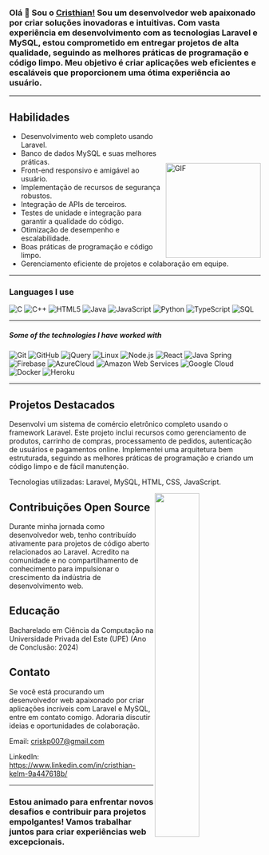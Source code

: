 ### Olá 👋 Sou o [Cristhian!](https://github.com/Danushka2/Danushka2/) Sou um desenvolvedor web apaixonado por criar soluções inovadoras e intuitivas. Com vasta experiência em desenvolvimento com as tecnologias Laravel e MySQL, estou comprometido em entregar projetos de alta qualidade, seguindo as melhores práticas de programação e código limpo. Meu objetivo é criar aplicações web eficientes e escaláveis que proporcionem uma ótima experiência ao usuário. 

---

<img align="right" style="margin-top: 120px" alt="GIF" height="190px" src="https://media.giphy.com/media/Ah3zHH7hvsSB2/giphy.gif" />

## Habilidades

- Desenvolvimento web completo usando Laravel.
- Banco de dados MySQL e suas melhores práticas.
- Front-end responsivo e amigável ao usuário.
- Implementação de recursos de segurança robustos.
- Integração de APIs de terceiros.
- Testes de unidade e integração para garantir a qualidade do código.
- Otimização de desempenho e escalabilidade.
- Boas práticas de programação e código limpo.
- Gerenciamento eficiente de projetos e colaboração em equipe.

---

### Languages I use

![C](https://img.shields.io/badge/-C-000000?style=flat&logo=c)
![C++](https://img.shields.io/badge/-C++-000000?style=flat&logo=c%2B%2B)
![HTML5](https://img.shields.io/badge/-HTML5-000000?style=flat&logo=html5)
![Java](https://img.shields.io/badge/-Java-000000?style=flat&logo=java)
![JavaScript](https://img.shields.io/badge/-JavaScript-000000?style=flat&logo=javascript)
![Python](https://img.shields.io/badge/-Python-000000?style=flat&logo=python)
![TypeScript](https://img.shields.io/badge/-TypeScript-000000?style=flat&logo=typescript)
![SQL](https://img.shields.io/badge/-SQL-000000?style=flat&logo=postgresql)

---

##### Some of the technologies I have worked with

![Git](https://img.shields.io/badge/-Git-222222?style=flat&logo=git&logoColor=F05032)
![GitHub](https://img.shields.io/badge/-GitHub-222222?style=flat&logo=github&logoColor=181717)
![jQuery](https://img.shields.io/badge/-jQuery-222222?style=flat&logo=jQuery&logoColor=0769AD)
![Linux](https://img.shields.io/badge/-Linux-222222?style=flat&logo=linux&logoColor=FCC624)
![Node.js](https://img.shields.io/badge/-Node.js-222222?style=flat&logo=node.js&logoColor=339933)
![React](https://img.shields.io/badge/-React-222222?style=flat&logo=React&logoColor=61DAFB)
![Java Spring](https://img.shields.io/badge/-Spring-222222?style=flat&logo=spring&logoColor=6DB33F)
![Firebase](https://img.shields.io/badge/Firebase-222222?style=flat-square&logo=firebase)
![AzureCloud](https://img.shields.io/badge/Microsoft%20Azure-222222?style=flat-square&logo=microsoft-azure)
![Amazon Web Services](https://img.shields.io/badge/-Amazon%20Web%20Services-222222?style=flat-square&logo=Amazon-Web-Service)
![Google Cloud](https://img.shields.io/badge/Google%20Cloud-black?style=flat-square&logo=google-cloud)
![Docker](https://img.shields.io/badge/-Docker-black?style=flat-square&logo=docker)
![Heroku](https://img.shields.io/badge/-Heroku-222222?style=flat-square&logo=heroku)
<br/>

---


## Projetos Destacados

<p class="margin-top: 15px">Desenvolvi um sistema de comércio eletrônico completo usando o framework Laravel. Este projeto inclui recursos como gerenciamento de produtos, carrinho de compras, processamento de pedidos, autenticação de usuários e pagamentos online. Implementei uma arquitetura bem estruturada, seguindo as melhores práticas de programação e criando um código limpo e de fácil manutenção.

Tecnologias utilizadas: Laravel, MySQL, HTML, CSS, JavaScript.</p>

<img src="https://user-images.githubusercontent.com/89788120/167628634-549d2bdd-609e-4275-85af-1e1974da64ca.gif" width="42%" align="right" />

## Contribuições Open Source
Durante minha jornada como desenvolvedor web, tenho contribuído ativamente para projetos de código aberto relacionados ao Laravel. Acredito na comunidade e no compartilhamento de conhecimento para impulsionar o crescimento da indústria de desenvolvimento web.

## Educação
Bacharelado em Ciência da Computação na Universidade Privada del Este (UPE) (Ano de Conclusão: 2024)


## Contato
Se você está procurando um desenvolvedor web apaixonado por criar aplicações incríveis com Laravel e MySQL, entre em contato comigo. Adoraria discutir ideias e oportunidades de colaboração.

Email: criskp007@gmail.com

LinkedIn: https://www.linkedin.com/in/cristhian-kelm-9a447618b/

---

### Estou animado para enfrentar novos desafios e contribuir para projetos empolgantes! Vamos trabalhar juntos para criar experiências web excepcionais.



